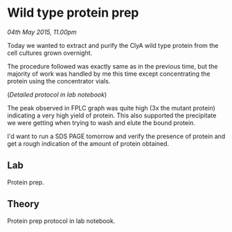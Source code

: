 Wild type protein prep
======================

*04th May 2015, 11.00pm*

Today we wanted to extract and purify the ClyA wild type protein from the cell
cultures grown overnight.

The procedure followed was exactly same as in the previous time, but the
majority of work was handled by me this time except concentrating the protein
using the concentrator vials.

(*Detailed protocol in lab notebook*)

The peak observed in FPLC graph was quite high (3x the mutant protein)
indicating a very high yield of protein. This also supported the precipitate we
were getting when trying to wash and elute the bound protein.

I'd want to run a SDS PAGE tomorrow and verify the presence of protein and get
a rough indication of the amount of protein obtained.

Lab
---
Protein prep.


Theory
------

Protein prep protocol in lab notebook.
